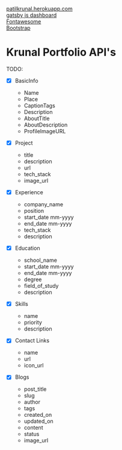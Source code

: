 [patilkrunal.herokuapp.com](https://patilkrunal.herokuapp.com/)  
[gatsby js dashboard](https://www.pythonanywhere.com/user/gitkp/webapps/#tab_id_gitkp_pythonanywhere_com)  
[Fontawesome](https://fontawesome.com/v5.15/icons?d=gallery&p=2&q=copy&m=free)  
[Bootstrap](https://getbootstrap.com/)  

# Krunal Portfolio API's

TODO:  

- [x] BasicInfo  
    - Name
    - Place
    - CaptionTags
    - Description
    - AboutTitle
    - AboutDescription
    - ProfileImageURL

- [x] Project  
    - title
    - description
    - url
    - tech_stack
    - image_url

- [x] Experience  
    - company_name
    - position
    - start_date mm-yyyy
    - end_date mm-yyyy
    - tech_stack
    - description

- [x] Education
    - school_name
    - start_date mm-yyyy
    - end_date mm-yyyy
    - degree
    - field_of_study
    - description


- [x] Skills  
    - name
    - priority
    - description

- [x] Contact Links  
    - name
    - url
    - icon_url

- [x] Blogs  
    - post_title
    - slug
    - author
    - tags
    - created_on
    - updated_on
    - content
    - status
    - image_url

